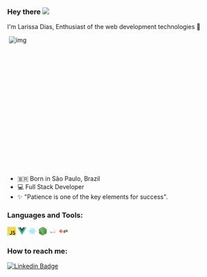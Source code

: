 ### Hey there <img src="https://media.giphy.com/media/hvRJCLFzcasrR4ia7z/giphy.gif" width="25px">

I'm Larissa Dias, Enthusiast of the web development technologies 🚀

<img align="right" alt="img" src="https://user-images.githubusercontent.com/48766967/104400987-1260ed80-5532-11eb-8cca-d424a077df85.jpg" width="500" height="320" />


- 🇧🇷  Born in São Paulo, Brazil <br>
- 💻 Full Stack Developer <br>
- ✨ "Patience is one of the key elements for success".

### Languages and Tools:

<code><img height="20" src="https://raw.githubusercontent.com/github/explore/80688e429a7d4ef2fca1e82350fe8e3517d3494d/topics/javascript/javascript.png"></code>
<code><img height="20" src="https://raw.githubusercontent.com/github/explore/80688e429a7d4ef2fca1e82350fe8e3517d3494d/topics/vue/vue.png"></code>
<code><img height="20" src="https://raw.githubusercontent.com/github/explore/80688e429a7d4ef2fca1e82350fe8e3517d3494d/topics/react/react.png"></code>
<code><img height="20" src="https://raw.githubusercontent.com/github/explore/80688e429a7d4ef2fca1e82350fe8e3517d3494d/topics/nodejs/nodejs.png"></code>
<code><img height="20" src="https://raw.githubusercontent.com/github/explore/80688e429a7d4ef2fca1e82350fe8e3517d3494d/topics/mysql/mysql.png"></code>
<code><img height="20" src="https://raw.githubusercontent.com/github/explore/80688e429a7d4ef2fca1e82350fe8e3517d3494d/topics/git/git.png"></code>

### How to reach me:

[![Linkedin Badge](https://img.shields.io/badge/-Larissa%20Dias-6633cc?style=flat-square&logo=Linkedin&logoColor=white&link=https:/https://www.linkedin.com/in/larissa-dias-2b384b180/)](https://www.linkedin.com/in/larissa-dias-2b384b180/) 
